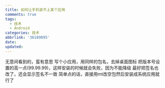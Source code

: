 ```yaml
---
title: 如何让手机装不上某个应用
comments: true
tags:
  - 技术
  - Android
categories: 技术
abbrlink: '36189095'
date:
updated:
---
```

无意间看到的，蛮有意思<!--more-->
写个小应用，用同样的包名，去掉桌面图标
把版本号设置的高一点(99.99.99)，这样安装的时候就会失败，因为不能降级
最好把签名也改了，还会显示签名不一致
简单点的话，直接用mt改空包然后安装成系统应用就行了
